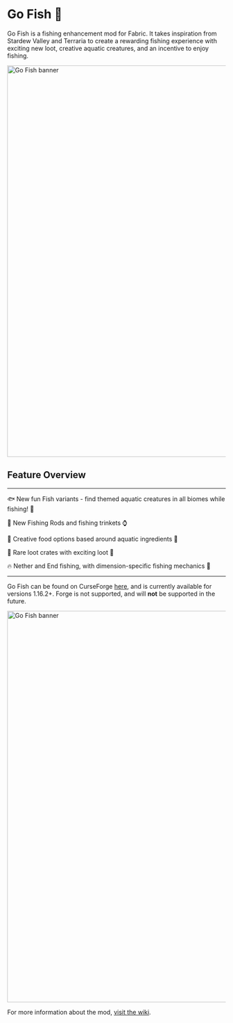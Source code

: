 # Go Fish 🎣

Go Fish is a fishing enhancement mod for Fabric. It takes inspiration from Stardew Valley and Terraria to create a rewarding fishing experience with exciting new loot, creative aquatic creatures, and an incentive to enjoy fishing.

<img src="https://raw.githubusercontent.com/Draylar/go-fish/master/images/lava_fishing.png" alt="Go Fish banner" width="900">

## Feature Overview

---

🐟 New fun Fish variants - find themed aquatic creatures in all biomes while fishing! 🦈

🎣 New Fishing Rods and fishing trinkets ⌚

🥔 Creative food options based around aquatic ingredients 🧂

💎 Rare loot crates with exciting loot 🔮

🔥 Nether and End fishing, with dimension-specific fishing mechanics 🐠

---

Go Fish can be found on CurseForge [here](https://www.curseforge.com/minecraft/mc-mods/go-fish), and is currently available for versions 1.16.2+. Forge is not supported, and will **not** be supported in the future.

<img src="https://raw.githubusercontent.com/Draylar/go-fish/master/images/crates.png" alt="Go Fish banner" width="900">

For more information about the mod, [visit the wiki](https://github.com/Draylar/go-fish/wiki).
